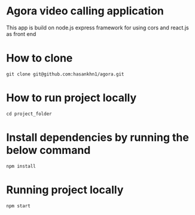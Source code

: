 # Agora video calling application

This app is build on node.js express framework for using cors and react.js as front end

# How to clone 
`git clone git@github.com:hasankhn1/agora.git`

# How to run project locally

`cd project_folder`

# Install dependencies by running the below command

`npm install`

# Running project locally

`npm start`
